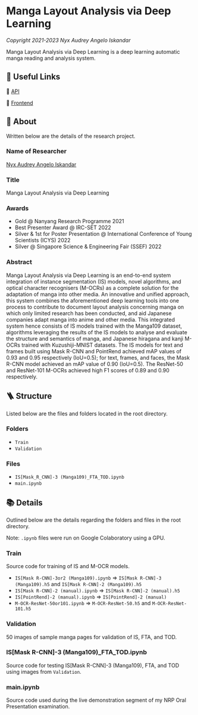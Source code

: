 # Manga Layout Analysis via Deep Learning
_Copyright 2021-2023 Nyx Audrey Angelo Iskandar_

Manga Layout Analysis via Deep Learning is a deep learning automatic manga reading and analysis system.

## 🔗 Useful Links

🤖 [API](https://github.com/teamxynlab/MLA-API)

🚀 [Frontend](https://github.com/teamxynlab/MLA)

## 🎉 About
Written below are the details of the research project.

### Name of Researcher
[Nyx Audrey Angelo Iskandar](https://github.com/xyntechx/)

### Title
Manga Layout Analysis via Deep Learning

### Awards
- Gold @ Nanyang Research Programme 2021
- Best Presenter Award @ IRC-SET 2022
- Silver & 1st for Poster Presentation @ International Conference of Young Scientists (ICYS) 2022
- Silver @ Singapore Science & Engineering Fair (SSEF) 2022

### Abstract
Manga Layout Analysis via Deep Learning is an end-to-end system integration of instance segmentation (IS) models, novel algorithms, and optical character recognisers (M-OCRs) as a complete solution for the adaptation of manga into other media. An innovative and unified approach, this system combines the aforementioned deep learning tools into one process to contribute to document layout analysis concerning manga on which only limited research has been conducted, and aid Japanese companies adapt manga into anime and other media. This integrated system hence consists of IS models trained with the Manga109 dataset, algorithms leveraging the results of the IS models to analyse and evaluate the structure and semantics of manga, and Japanese hiragana and kanji M-OCRs trained with Kuzushiji-MNIST datasets. The IS models for text and frames built using Mask R-CNN and PointRend achieved mAP values of 0.93 and 0.95 respectively (IoU=0.5); for text, frames, and faces, the Mask R-CNN model achieved an mAP value of 0.90 (IoU=0.5). The ResNet-50 and ResNet-101 M-OCRs achieved high F1 scores of 0.89 and 0.90 respectively.

## 🪜 Structure
Listed below are the files and folders located in the root directory.

### Folders
-   `Train`
-   `Validation`

### Files
-   `IS[Mask_R_CNN]-3 (Manga109)_FTA_TOD.ipynb`
-   `main.ipynb`

## 📚 Details
Outlined below are the details regarding the folders and files in the root directory.

Note: `.ipynb` files were run on Google Colaboratory using a GPU.

### Train
Source code for training of IS and M-OCR models.

-   `IS[Mask R-CNN]-3or2 (Manga109).ipynb` => `IS[Mask R-CNN]-3 (Manga109).h5` and `IS[Mask R-CNN]-2 (Manga109).h5`
-   `IS[Mask R-CNN]-2 (manual).ipynb` => `IS[Mask R-CNN]-2 (manual).h5`
-   `IS[PointRend]-2 (manual).ipynb` => `IS[PointRend]-2 (manual)`
-   `M-OCR-ResNet-50or101.ipynb` => `M-OCR-ResNet-50.h5` and `M-OCR-ResNet-101.h5`

### Validation
50 images of sample manga pages for validation of IS, FTA, and TOD.

### IS[Mask R-CNN]-3 (Manga109)\_FTA_TOD.ipynb
Source code for testing IS[Mask R-CNN]-3 (Manga109), FTA, and TOD using images from `Validation`.

### main.ipynb
Source code used during the live demonstration segment of my NRP Oral Presentation examination.

